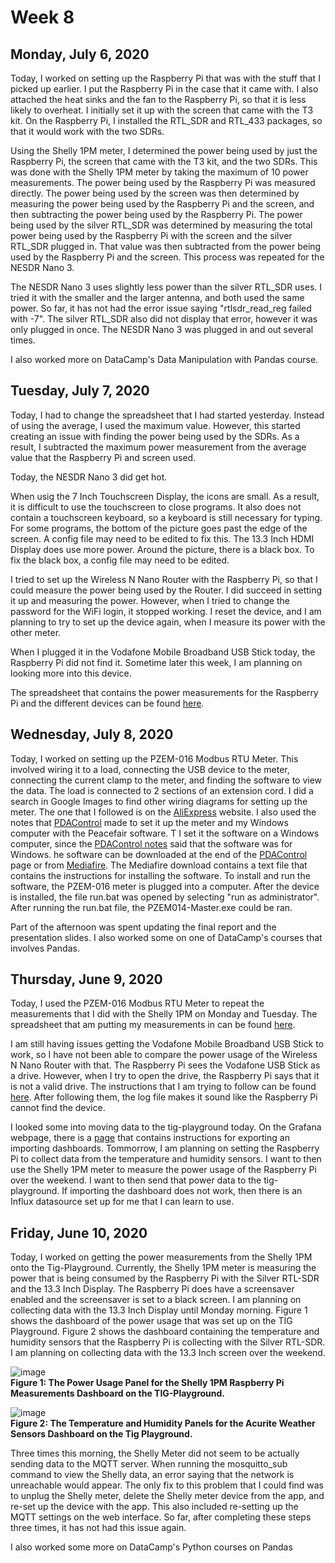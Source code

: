 # Week 8

## Monday, July 6, 2020
Today, I worked on setting up the Raspberry Pi that was with the stuff that I picked up earlier. I put the Raspberry Pi in the case that it came with. I also attached the heat sinks and the fan to the Raspberry Pi, so that it is less likely to overheat. I initially set it up with the screen that came with the T3 kit. On the Raspberry Pi, I installed the RTL_SDR and RTL_433 packages, so that it would work with the two SDRs.

Using the Shelly 1PM meter, I determined the power being used by just the Raspberry Pi, the screen that came with the T3 kit, and the two SDRs. This was done with the Shelly 1PM meter by taking the maximum of 10 power measurements. The power being used by the Raspberry Pi was measured directly. The power being used by the screen was then determined by measuring the power being used by the Raspberry Pi and the screen, and then subtracting the power being used by the Raspberry Pi. The power being used by the silver RTL_SDR was determined by measuring the total power being used by the Raspberry Pi with the screen and the silver RTL_SDR plugged in. That value was then subtracted from the power being used by the Raspberry Pi and the screen. This process was repeated for the NESDR Nano 3. 

The NESDR Nano 3 uses slightly less power than the silver RTL_SDR uses. I tried it with the smaller and the larger antenna, and both used the same power. So far, it has not had the error issue saying "rtlsdr_read_reg failed with -7". The silver RTL_SDR also did not display that error, however it was only plugged in once. The NESDR Nano 3 was plugged in and out several times. 

I also worked more on DataCamp's Data Manipulation with Pandas course.

## Tuesday, July 7, 2020

Today, I had to change the spreadsheet that I had started yesterday. Instead of using the average, I used the maximum value. However, this started creating an issue with finding the power being used by the SDRs. As a result, I subtracted the maximum power measurement from the average value that the Raspberry Pi and screen used.

Today, the NESDR Nano 3 did get hot. 

When usig the 7 Inch Touchscreen Display, the icons are small. As a result, it is difficult to use the touchscreen to close programs. It also does not contain a touchscreen keyboard, so a keyboard is still necessary for typing. For some programs, the bottom of the picture goes past the edge of the screen. A config file may need to be edited to fix this. The 13.3 Inch HDMI Display does use more power. Around the picture, there is a black box. To fix the black box, a config file may need to be edited. 

I tried to set up the Wireless N Nano Router with the Raspberry Pi, so that I could measure the power being used by the Router. I did succeed in setting it up and measuring the power. However, when I tried to change the password for the WiFi login, it stopped working. I reset the device, and I am planning to try to set up the device again, when I measure its power with the other meter. 

When I plugged it in the Vodafone Mobile Broadband USB Stick today, the Raspberry Pi did not find it. Sometime later this week, I am planning on looking more into this device. 

The spreadsheet that contains the power measurements for the Raspberry Pi and the different devices can be found [here](https://docs.google.com/spreadsheets/d/17GJ9YTvDMcEH1WpFeCocZOULSqIYiJgjLDqLi2Exdtg/edit?usp=sharing).


## Wednesday, July 8, 2020

Today, I worked on setting up the PZEM-016 Modbus RTU Meter. This involved wiring it to a load, connecting the USB device to the meter, connecting the current clamp to the meter, and finding the software to view the data. The load is connected to 2 sections of an extension cord. I did a search in Google Images to find other wiring diagrams for setting up the meter. The one that I followed is on the [AliExpress](https://www.aliexpress.com/i/32912734749.html) website. I also used the notes that [PDAControl](https://pdacontrolen.com/initial-review-meter-pzem-016-modbus-rtu-rs485-by-peacefair/) made to set it up the meter and my Windows computer with the Peacefair software. T I set it the software on a Windows computer, since the [PDAControl notes](https://pdacontrolen.com/initial-review-meter-pzem-016-modbus-rtu-rs485-by-peacefair/) said that the software was for Windows. he software can be downloaded at the end of the [PDAControl](https://pdacontrolen.com/initial-review-meter-pzem-016-modbus-rtu-rs485-by-peacefair/) page or from [Mediafire](http://www.mediafire.com/file/dh4jezdiumq49i0/PZEM014%252C016-Master-English.zip/file). The Mediafire download contains a text file that contains the instructions for installing the software. To install and run the software, the PZEM-016 meter is plugged into a computer.  After the device is installed, the file run.bat  was opened by selecting "run as administrator". After running the run.bat file, the PZEM014-Master.exe could be ran. 

Part of the afternoon was spent updating the final report and the presentation slides. I also worked some on one of DataCamp's courses that involves Pandas.

## Thursday, June 9, 2020

Today, I used the PZEM-016 Modbus RTU Meter to repeat the measurements that I did with the Shelly 1PM on Monday and Tuesday. The spreadsheet that am putting my measurements in can be found [here](https://docs.google.com/spreadsheets/d/17GJ9YTvDMcEH1WpFeCocZOULSqIYiJgjLDqLi2Exdtg/edit?usp=sharing). 

I am still having issues getting the Vodafone Mobile Broadband USB Stick to work, so I have not been able to compare the power usage of the Wireless N Nano Router with that. The Raspberry Pi sees the Vodafone USB Stick as a drive. However, when I try to open the drive, the Raspberry Pi says that it is not a valid drive. The instructions that I am trying to follow can be found [here](https://github.com/acep-uaf/acep_config/tree/master/cell_modem). After following them, the log file makes it sound like the Raspberry Pi cannot find the device.

I looked some into moving data to the tig-playground today. On the Grafana webpage, there is a [page](https://grafana.com/docs/grafana/latest/reference/export_import/) that contains instructions for exporting an importing dashboards. Tommorrow, I am planning on setting the Raspberry Pi to collect data from the temperature and humidity sensors. I want to then use the Shelly 1PM meter to measure the power usage of the Raspberry Pi over the weekend. I want to then send that power data to the tig-playground. If importing the dashboard does not work, then there is an Influx datasource set up for me that I can learn to use.

## Friday, June 10, 2020

Today, I worked on getting the power measurements from the Shelly 1PM onto the Tig-Playground. Currently, the Shelly 1PM meter is measuring the power that is being consumed by the Raspberry Pi with the Silver RTL-SDR and the 13.3 Inch Display. The Raspberry Pi does have a screensaver enabled and the screensaver is set to a black screen. I am planning on collecting data with the 13.3 Inch Display until Monday morning. Figure 1 shows the dashboard of the power usage that was set up on the TIG Playground. Figure 2 shows the dashboard containing the temperature and humidity sensors that the Raspberry Pi is collecting with the Silver RTL-SDR. I am planning on collecting data with the 13.3 Inch screen over the weekend.

![image](https://user-images.githubusercontent.com/65566903/87207229-ebdaa500-c2b7-11ea-8f78-5b0f1693f22e.png) <br>
**Figure 1: The Power Usage Panel for the Shelly 1PM Raspberry Pi Measurements Dashboard on the TIG-Playground.** <br>

![image](https://user-images.githubusercontent.com/65566903/87207497-7d4a1700-c2b8-11ea-9dbe-85635531ccc9.png) <br>
**Figure 2: The Temperature and Humidity Panels for the Acurite Weather Sensors Dashboard on the Tig Playground.** <br>

Three times this morning, the Shelly Meter did not seem to be actually sending data to the MQTT server. When running the mosquitto_sub command to view the Shelly data, an error saying that the network is unreachable would appear. The only fix to this problem that I could find was to unplug the Shelly meter, delete the Shelly meter device from the app, and re-set up the device with the app. This also included re-setting up the MQTT settings on the web interface. So far, after completing these steps three times, it has not had this issue again. 

I also worked some more on DataCamp's Python courses on Pandas
